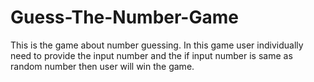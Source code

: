 # Guess-The-Number-Game
This is the game about number guessing. In this game user individually need to provide the input number and the if input number is same as random number then user will win the game.

